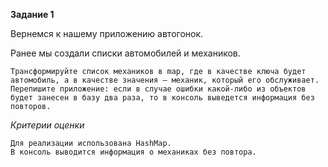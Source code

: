 **Задание 1**

Вернемся к нашему приложению автогонок.

Ранее мы создали списки автомобилей и механиков.

    Трансформируйте список механиков в map, где в качестве ключа будет автомобиль, а в качестве значения — механик, который его обслуживает.
    Перепишите приложение: если в случае ошибки какой-либо из объектов будет занесен в базу два раза, то в консоль выведется информация без повторов.

_Критерии оценки_

    Для реализации использована HashMap.
    В консоль выводится информация о механиках без повтора.

